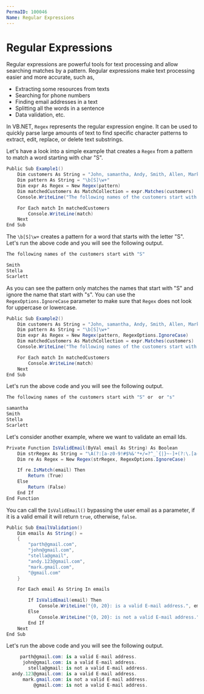 ```yaml
---
PermaID: 100046
Name: Regular Expressions
---
```


# Regular Expressions

Regular expressions are powerful tools for text processing and allow searching matches by a pattern. Regular expressions make text processing easier and more accurate, such as, 

 - Extracting some resources from texts
 - Searching for phone numbers
 - Finding email addresses in a text
 - Splitting all the words in a sentence
 - Data validation, etc.

In VB.NET, `Regex` represents the regular expression engine. It can be used to quickly parse large amounts of text to find specific character patterns to extract, edit, replace, or delete text substrings.

Let's have a look into a simple example that creates a `Regex` from a pattern to match a word starting with char "S".

```csharp
Public Sub Example1()
    Dim customers As String = "John, samantha, Andy, Smith, Allen, Mark, Stella, Scarlett"
    Dim pattern As String = "\b[S]\w+"
    Dim expr As Regex = New Regex(pattern)
    Dim matchedCustomers As MatchCollection = expr.Matches(customers)
    Console.WriteLine("The following names of the customers start with ""S""" & vbLf)

    For Each match In matchedCustomers
        Console.WriteLine(match)
    Next
End Sub
```

The `\b[S]\w+` creates a pattern for a word that starts with the letter "S". Let's run the above code and you will see the following output.

```csharp
The following names of the customers start with "S"

Smith
Stella
Scarlett
```

As you can see the pattern only matches the names that start with "S" and ignore the name that start with "s". You can use the `RegexOptions.IgnoreCase` parameter to make sure that `Regex` does not look for uppercase or lowercase.

```csharp
Public Sub Example2()
    Dim customers As String = "John, samantha, Andy, Smith, Allen, Mark, Stella, Scarlett"
    Dim pattern As String = "\b[S]\w+"
    Dim expr As Regex = New Regex(pattern, RegexOptions.IgnoreCase)
    Dim matchedCustomers As MatchCollection = expr.Matches(customers)
    Console.WriteLine("The following names of the customers start with ""S"" or  or ""s""" & vbLf)

    For Each match In matchedCustomers
        Console.WriteLine(match)
    Next
End Sub
```

Let's run the above code and you will see the following output.

```csharp
The following names of the customers start with "S" or  or "s"

samantha
Smith
Stella
Scarlett
```

Let's consider another example, where we want to validate an email Ids.

```csharp
Private Function IsValidEmail(ByVal email As String) As Boolean
    Dim strRegex As String = "\A(?:[a-z0-9!#$%&'*+/=?^_`{|}~-]+(?:\.[a-z0-9!#$%&'*+/=?^_`{|}~-]+)*@(?:[a-z0-9](?:[a-z0-9-]*[a-z0-9])?\.)+[a-z0-9](?:[a-z0-9-]*[a-z0-9])?)\Z"
    Dim re As Regex = New Regex(strRegex, RegexOptions.IgnoreCase)

    If re.IsMatch(email) Then
        Return (True)
    Else
        Return (False)
    End If
End Function
```

You can call the `IsValidEmail()` bypassing the user email as a parameter, if it is a valid email it will return `true`, otherwise, `false`.

```csharp
Public Sub EmailValidation()
    Dim emails As String() =
    {
        "parth@gmail.com",
        "john@gmail.com",
        "stella@gmail",
        "andy.123@gmail.com",
        "mark.gmail.com",
        "@gmail.com"
    }

    For Each email As String In emails

        If IsValidEmail(email) Then
            Console.WriteLine("{0, 20}: is a valid E-mail address.", email)
        Else
            Console.WriteLine("{0, 20}: is not a valid E-mail address.", email)
        End If
    Next
End Sub
```

Let's run the above code and you will see the following output.

```csharp
     parth@gmail.com: is a valid E-mail address.
      john@gmail.com: is a valid E-mail address.
        stella@gmail: is not a valid E-mail address.
  andy.123@gmail.com: is a valid E-mail address.
      mark.gmail.com: is not a valid E-mail address.
          @gmail.com: is not a valid E-mail address.
```
